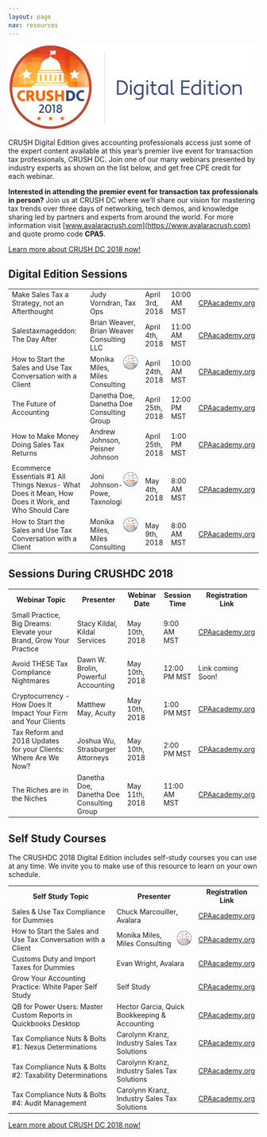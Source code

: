 ```yaml
---
layout: page
nav: resources
---
```


<img src="/public/images/crushdc_digital.png" width="512" height="171" alt="CRUSHDC 2018 Digital Edition" />

CRUSH Digital Edition gives accounting professionals access just some of the expert content available at this year’s premier live event for transaction tax professionals, CRUSH DC. Join one of our many webinars presented by industry experts as shown on the list below, and get free CPE credit for each webinar.

**Interested in attending the premier event for transaction tax professionals in person?** Join us at CRUSH DC where we’ll share our vision for mastering tax trends over three days of networking, tech demos, and knowledge sharing led by partners and experts from around the world. For more information visit [www.avalaracrush.com](https://www.avalaracrush.com) and quote promo code **CPA5**.

<p class="btn-callout"><a href="http://www.avalaracrush.com/events/crush-dc-2018/event-summary-67b6e698ed174ce7bb0b602320e448d3.aspx" role="button">Learn more about CRUSH DC 2018 now!</a></p>

## Digital Edition Sessions

<div class="mobile-table">
  <table class="styled-table">
    <tr>
      <td>Make Sales Tax a Strategy, not an Afterthought</td>
      <td>Judy Vorndran, Tax Ops</td>
      <td>April 3rd, 2018</td>
      <td>10:00 AM MST</td>
      <td><a href="https://www.cpaacademy.org/webinars/a0D4400000Uo1j1EAB">CPAacademy.org</a></td>
    </tr>
    <tr>
      <td>Salestaxmageddon: The Day After</td>
      <td>Brian Weaver, Brian Weaver Consulting LLC</td>
      <td>April 4th, 2018</td>
      <td>11:00 AM MST</td>
      <td><a href="https://www.cpaacademy.org/webinars/a0D4400000UqekJEAR">CPAacademy.org</a></td>
    </tr>
    <tr>
      <td>How to Start the Sales and Use Tax Conversation with a Client</td>
      <td><img src="/public/images/crushdc_silver.png" width="30" height="30" align="right" alt="CRUSHDC 2018 Silver Sponsor" />Monika Miles, Miles Consulting</td>
      <td>April 24th, 2018</td>
      <td>10:00 AM MST</td>
      <td><a href="https://www.cpaacademy.org/webinars/a0D4400000Uqdc6EAB">CPAacademy.org</a></td>
    </tr>
    <tr>
      <td>The Future of Accounting</td>
      <td>Danetha Doe, Danetha Doe Consulting Group</td>
      <td>April 25th, 2018</td>
      <td>12:00 PM MST</td>
      <td><a href="https://www.cpaacademy.org/webinars/a0D4400000UqcWhEAJ">CPAacademy.org</a></td>
    </tr>
    <tr>
      <td>How to Make Money Doing Sales Tax Returns</td>
      <td>Andrew Johnson, Peisner Johnson</td>
      <td>April 25th, 2018</td>
      <td>1:00 PM MST</td>
      <td><a href="https://www.cpaacademy.org/webinars/a0D4400000UqXDvEAN">CPAacademy.org</a></td>
    </tr>
    <tr>
      <td>Ecommerce Essentials #1 All Things Nexus- What Does it Mean, How Does it Work, and Who Should Care</td>
      <td><img src="/public/images/crushdc_silver.png" width="30" height="30" align="right" alt="CRUSHDC 2018 Silver Sponsor" />Joni Johnson-Powe, Taxnologi</td>
      <td>May 4th, 2018</td>
      <td>8:00 AM MST</td>
      <td><a href="https://www.cpaacademy.org/webinars/a0D4400000UBwtEEAT">CPAacademy.org</a></td>
    </tr>
    <tr>
      <td>How to Start the Sales and Use Tax Conversation with a Client</td>
      <td><img src="/public/images/crushdc_silver.png" width="30" height="30" align="right" alt="CRUSHDC 2018 Silver Sponsor" />Monika Miles, Miles Consulting</td>
      <td>May 9th, 2018</td>
      <td>8:00 AM MST</td>
      <td><a href="https://www.cpaacademy.org/webinars/a0D4400000UqdfEEAR">CPAacademy.org</a></td>
    </tr>
  </table>
</div>

## Sessions During CRUSHDC 2018

<div class="mobile-table">
  <table class="styled-table">
    <tr>
      <th>Webinar Topic</th>
      <th>Presenter</th>
      <th>Webinar Date</th>
      <th>Session Time</th>
      <th>Registration Link</th>
    </tr>
    <tr>
      <td>Small Practice, Big Dreams: Elevate your Brand, Grow Your Practice</td>
      <td>Stacy Kildal, Kildal Services</td>
      <td>May 10th, 2018</td>
      <td>9:00 AM MST</td>
      <td><a href="https://www.cpaacademy.org/webinars/a0D4400000Uq28HEAR">CPAacademy.org</a></td>
    </tr>
     <tr>
      <td>Avoid THESE Tax Compliance Nightmares</td>
      <td>Dawn W. Brolin, Powerful Accounting</td>
      <td>May 10th, 2018</td>
      <td>12:00 PM MST</td>
      <td>Link coming Soon!</td>
    </tr>
    <tr>
      <td>Cryptocurrency - How Does It Impact Your Firm and Your  Clients</td>
      <td>Matthew May, Acuity</td>
      <td>May 10th, 2018</td>
      <td>1:00 PM MST</td>
      <td><a href="https://www.cpaacademy.org/webinars/a0D4400000UDKGeEAP">CPAacademy.org</a></td>
    </tr>
     <tr>
      <td>Tax Reform and 2018 Updates for your Clients: Where Are We Now?</td>
      <td>Joshua Wu, Strasburger Attorneys</td>
      <td>May 10th, 2018</td>
      <td>2:00 PM MST</td>
      <td><a href="https://www.cpaacademy.org/webinars/a0D4400000Uqkz2EAB">CPAacademy.org</a></td>
    </tr>
    <tr>
      <td>The Riches are in the Niches</td>
      <td>Danetha Doe, Danetha Doe Consulting Group</td>
      <td>May 11th, 2018</td>
      <td>11:00 AM MST</td>
      <td><a href="https://www.cpaacademy.org/webinars/a0D4400000Uqd4jEAB">CPAacademy.org</a></td>
    </tr>
    </table>
</div>

## Self Study Courses

The CRUSHDC 2018 Digital Edition includes self-study courses you can use at any time.  We invite you to make use of this resource to learn on your own schedule.

<div class="mobile-table">
  <table class="styled-table">
    <tr>
      <th>Self Study Topic</th>
      <th>Presenter</th>
      <th>Registration Link</th>
    </tr>
    <tr>
      <td>Sales & Use Tax Compliance for Dummies</td>
      <td>Chuck Marcouiller, Avalara</td>
      <td><a href="https://www.cpaacademy.org/self_study_show/a0D4400000SMQpREAX">CPAacademy.org</a></td>
    </tr>
    <tr>
      <td>How to Start the Sales and Use Tax Conversation with a Client</td>
      <td><img src="/public/images/crushdc_silver.png" width="30" height="30" align="right" alt="CRUSHDC 2018 Silver Sponsor" />Monika Miles, Miles Consulting</td>
      <td><a href="https://www.cpaacademy.org/self_study_show/a0D4400000SMQsuEAH">CPAacademy.org</a></td>
    </tr>
    <tr>
      <td>Customs Duty and Import Taxes for Dummies</td>
      <td>Evan Wright, Avalara</td>
      <td><a href="https://www.cpaacademy.org/self_study_show/a0D4400000SMQrIEAX">CPAacademy.org</a></td>
    </tr>
    <tr>
      <td>Grow Your Accounting Practice: White Paper Self Study</td>
      <td>Self Study</td>
      <td><a href="https://www.cpaacademy.org/self_study_show/a0D4400000SMZJgEAP">CPAacademy.org</a></td>
    </tr>
    <tr>
      <td>QB for Power Users: Master Custom Reports in Quickbooks Desktop</td>
      <td>Hector Garcia, Quick Bookkeeping & Accounting</td>
      <td><a href="https://www.cpaacademy.org/self_study_show/a0D4400000SMZJ7EAP">CPAacademy.org</a></td>
    </tr>
    <tr>
      <td>Tax Compliance Nuts & Bolts #1: Nexus Determinations</td>
      <td>Carolynn Kranz, Industry Sales Tax Solutions</td>
      <td><a href="https://www.cpaacademy.org/self_study_show/a0D4400000UnQgHEAV">CPAacademy.org</a></td>
    </tr>
    <tr>
      <td>Tax Compliance Nuts & Bolts #2: Taxability Determinations</td>
      <td>Carolynn Kranz, Industry Sales Tax Solutions</td>
      <td><a href="https://www.cpaacademy.org/self_study_show/a0D4400000TZNkREAX">CPAacademy.org</a></td>
    </tr>
    <tr>
      <td>Tax Compliance Nuts & Bolts #4: Audit Management</td>
      <td>Carolynn Kranz, Industry Sales Tax Solutions</td>
      <td><a href="https://www.cpaacademy.org/self_study_show/a0D4400000TZNtJEAX">CPAacademy.org</a></td>
    </tr>
  </table>
</div>

<p class="btn-callout"><a href="http://www.avalaracrush.com/events/crush-dc-2018/event-summary-67b6e698ed174ce7bb0b602320e448d3.aspx" role="button">Learn more about CRUSH DC 2018 now!</a></p>
